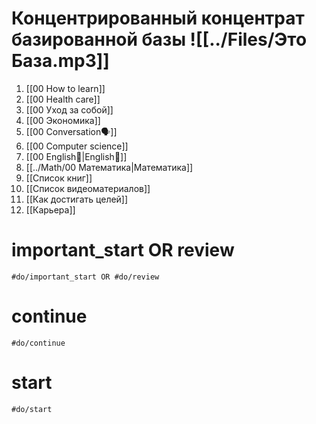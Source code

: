 

# Концентрированный концентрат базированной базы ![[../Files/Это База.mp3]]
1. [[00 How to learn]]
2. [[00 Health care]]
3. [[00 Уход за собой]]
4. [[00 Экономика]]
5. [[00 Conversation🗣️]]
6. [[00 Computer science]]
7. [[00 English🏴󠁧󠁢󠁥󠁮󠁧󠁿|English🏴󠁧󠁢󠁥󠁮󠁧󠁿]]
8. [[../Math/00 Математика|Математика]]
9. [[Список книг]]
10. [[Список видеоматериалов]]
11. [[Как достигать целей]]
12. [[Карьера]]


# important_start OR review

```query
#do/important_start OR #do/review
```
# continue
```query
#do/continue
```
# start
```query
#do/start
```